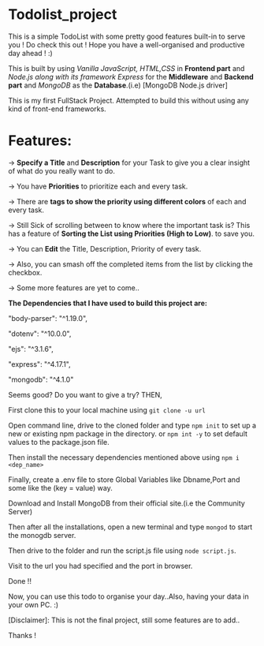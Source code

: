 # Todolist_project
This is a simple TodoList with some pretty good features built-in to serve you ! Do check this out ! Hope you have a well-organised and productive day ahead ! :) 

This is built by using _Vanilla JavaScript, HTML,CSS_ in **Frontend part** and _Node.js along with its framework_ _Express_ for the **Middleware** and **Backend part** and 
_MongoDB_ as the **Database**.(i.e) [MongoDB Node.js driver]

This is my first FullStack Project. 
Attempted to build this without using any kind of front-end frameworks.

# Features:

-> **Specify a Title** and **Description** for your Task to give you a clear insight of what do you really want to do.

-> You have **Priorities** to prioritize each and every task.

-> There are **tags to show the priority using different colors** of each and every task.

-> Still Sick of scrolling between to know where the important task is? This has a feature of **Sorting the List using Priorities (High to Low)**. to save you.

-> You can **Edit** the Title, Description, Priority of every task.

-> Also, you can smash off the completed items from the list by clicking the checkbox.

-> Some more features are yet to come..


**The Dependencies that I have used to build this project are:**

"body-parser": "^1.19.0",

"dotenv": "^10.0.0",

 "ejs": "^3.1.6",
 
 "express": "^4.17.1",
 
 "mongodb": "^4.1.0"
 
Seems good? Do you want to give a try? THEN,

First clone this to your local machine using ```git clone -u url```

Open command line, drive to the cloned folder and type ```npm init``` to set up a new or existing npm package in the directory. or ```npm int -y``` to set default values to the package.json file.

Then install the necessary dependencies mentioned above using ```npm i <dep_name>```

Finally, create a .env file to store Global Variables like Dbname,Port and some like the (key = value) way.

Download and Install MongoDB  from their official site.(i.e the Community Server)

Then after all the installations, open a new terminal and type ```mongod``` to start the monogdb server.

Then drive to the folder and run the script.js file using ```node script.js```.

Visit to the url you had specified and the port in browser.

Done !!

Now, you can use this todo to organise your day..Also, having your data in your own PC. :)

[Disclaimer]: This is not the final project, still some features are to add..

Thanks !
